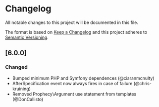 # Changelog
All notable changes to this project will be documented in this file.

The format is based on [Keep a Changelog](http://keepachangelog.com/en/1.0.0/)
and this project adheres to [Semantic Versioning](http://semver.org/spec/v2.0.0.html).

## [6.0.0]
### Changed
 - Bumped minimum PHP and Symfony dependences (@ciaranmcnulty)
 - AfterSpecification event now always fires in case of failure (@chris-kruining)
 - Removed Prophecy\Argument use statement from templates (@DonCallisto)

[Unreleased]: https://github.com/phpspec/phpspec/compare/5.1.2...master

